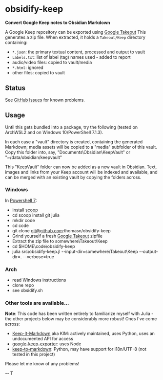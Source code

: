 
# obsidify-keep

**Convert Google Keep notes to Obsidian Markdown**

A Google Keep repository can be exported using [Google Takeout][]
 This generates a zip file. When extracted, it holds a `Takeout/Keep` directory containing:

 * `*.json`: the primary textual content, processed and output to vault
 * `Labels.txt`: list of label (tag) names used - added to report 
 * audio/video files: copied to vault/media
 * `*.html`: ignored
 * other files: copied to vault

## Status

See [GitHub Issues](./issues) for known problems.

## Usage

Until this gets bundled into a package, try the following (tested on ArchWSL2 and on Windows 10/PowerShell 7.1.3). 

In each case a "vault" directory is created, containing the generated Markdown; media assets will be copied to a "media" subfolder of this vault. Copy this folder into, say, "Documents\Obsidian\KeepVault" or "~/data/obsidian/keepvault"

This "KeepVault" folder can now be added as a new vault in Obsidian. Text, images and links from your Keep account will be indexed and available, and can be merged with an existing vault by copying the folders across.

### Windows
In [Powershell 7][]:

- Install [scoop](https://scoop.sh/)
- cd
scoop install git julia
- mkdir code
- cd code
- git clone git@github.com:thomasn/obsidify-keep
- Grind yourself a fresh [Google Takeout][] zipfile
- Extract the zip file to somewhere\Takeout\Keep
- cd $HOME\code\obsidify-keep
- julia src\obsidify-keep.jl --input-dir=somewhere\Takeout\Keep --output-dir=. --verbose=true



[Google Takeout]: https://takeout.google.com/settings/takeout
[Powershell 7]: https://github.com/PowerShell/powershell/releases

### Arch
- read Windows instructions
- clone repo
- see obsidify.sh

### Other tools are available...

**Note**: This code has been written entirely to familiarize myself with Julia -  the other projects below may be considerably more robust! Ones I've come across:

- [Keep-It-Markdown](https://github.com/djsudduth/keep-it-markdown) aka KIM: actively maintained, uses Python, uses an undocumented API for access
- [google-keep-exporter](https://github.com/vHanda/google-keep-exporter): uses Node
- [keep-to-markdown](https://github.com/erikelisath/keep-to-markdown): Python, may have support for i18n/UTF-8 (not tested in this project)



Please let me know of any problems!

-- T

